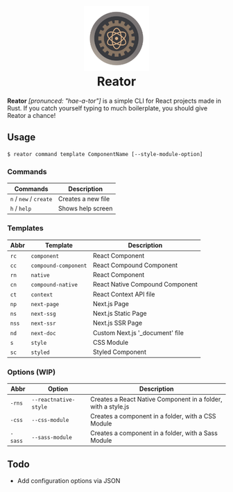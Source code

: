 <h1 align="center">
    <img alt="Reator Icon" title="Reator" src="./.github/reator.png" width="150px" /><br>
    Reator
</h1>

**Reator** _[pronunced: "hae-a-tor"]_ is a simple CLI for React projects made in Rust.
If you catch yourself typing to much boilerplate, you should give Reator a chance!

## Usage

```
$ reator command template ComponentName [--style-module-option]
```

### Commands

| Commands               | Description        |
| ---------------------- | ------------------ |
| `n` / `new` / `create` | Creates a new file |
| `h` / `help`           | Shows help screen  |

### Templates

| Abbr  | Template             | Description                      |
| ----- | -------------------- | -------------------------------- |
| `rc`  | `component`          | React Component                  |
| `cc`  | `compound-component` | React Compound Component         |
| `rn`  | `native`             | React Component                  |
| `cn`  | `compound-native`    | React Native Compound Component  |
| `ct`  | `context`            | React Context API file           |
| `np`  | `next-page`          | Next.js Page                     |
| `ns`  | `next-ssg`           | Next.js Static Page              |
| `nss` | `next-ssr`           | Next.js SSR Page                 |
| `nd`  | `next-doc`           | Custom Next.js '\_document' file |
| `s`   | `style`              | CSS Module                       |
| `sc`  | `styled`             | Styled Component                 |

### Options (WIP)

| Abbr    | Option                | Description                                                   |
| ------- | --------------------- | ------------------------------------------------------------- |
| `-rns`  | `--reactnative-style` | Creates a React Native Component in a folder, with a style.js |
| `-css`  | `--css-module`        | Creates a component in a folder, with a CSS Module            |
| `-sass` | `--sass-module`       | Creates a component in a folder, with a Sass Module           |

## Todo

- Add configuration options via JSON
